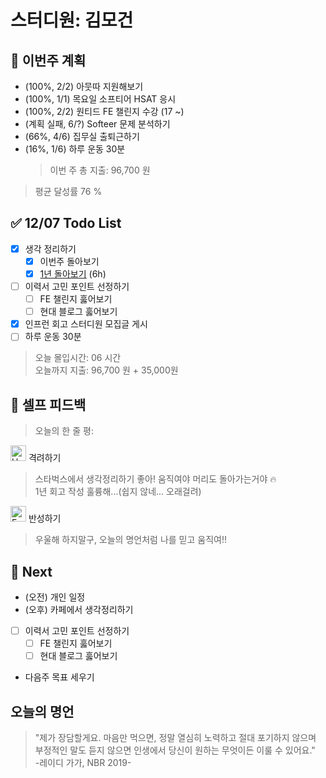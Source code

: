 # 스터디원: 김모건

## 🚀 이번주 계획

- (100%, 2/2) 아뭇따 지원해보기
- (100%, 1/1) 목요일 소프티어 HSAT 응시
- (100%, 2/2) 원티드 FE 챌린지 수강 (17 ~)
- (계획 실패, 6/?) Softeer 문제 분석하기
- (66%, 4/6) 집무실 출퇴근하기
- (16%, 1/6) 하루 운동 30분
  > 이번 주 총 지출: 96,700 원

> 평균 달성률 76 %

## ✅ 12/07 Todo List

- [x] 생각 정리하기
  - [x] 이번주 돌아보기
  - [x] [1년 돌아보기](https://cafe.naver.com/winterlood/189) (6h)
- [ ] 이력서 고민 포인트 선정하기
  - [ ] FE 챌린지 훓어보기
  - [ ] 현대 블로그 훓어보기
- [x] 인프런 회고 스터디원 모집글 게시
- [ ] 하루 운동 30분

> 오늘 몰입시간: 06 시간<br>
> 오늘까지 지출: 96,700 원 + 35,000원

## 🎉 셀프 피드백

> 오늘의 한 줄 평:

<img src="https://raw.githubusercontent.com/Tarikul-Islam-Anik/Animated-Fluent-Emojis/master/Emojis/Smilies/Hugging%20Face.png" alt="Hugging Face" width="25" height="25"> 격려하기</img>

> 스타벅스에서 생각정리하기 좋아! 움직여야 머리도 돌아가는거야 🔥<br>
> 1년 회고 작성 훌륭해...(쉽지 않네... 오래걸려)

<img src="https://raw.githubusercontent.com/Tarikul-Islam-Anik/Animated-Fluent-Emojis/master/Emojis/Smilies/Face%20with%20Monocle.png" alt="Face with Monocle" width="25" height="25"> 반성하기</img>

> 우울해 하지말구, 오늘의 명언처럼 나를 믿고 움직여!!

## 🌱 Next

- (오전) 개인 일정
- (오후) 카페에서 생각정리하기
- [ ] 이력서 고민 포인트 선정하기
  - [ ] FE 챌린지 훓어보기
  - [ ] 현대 블로그 훓어보기
- 다음주 목표 세우기

## 오늘의 명언

> "제가 장담할게요. 마음만 먹으면, 정말 열심히 노력하고 절대 포기하지 않으며 부정적인 말도 듣지 않으면 인생에서 당신이 원하는 무엇이든 이룰 수 있어요." <br> -레이디 가가, NBR 2019-

